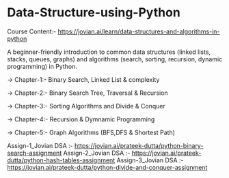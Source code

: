 # Data-Structure-using-Python

Course Content:- https://jovian.ai/learn/data-structures-and-algorithms-in-python

A beginner-friendly introduction to common data structures (linked lists, stacks, queues, graphs) and algorithms (search, sorting, recursion, dynamic programming) in Python. 

-> Chapter-1:- Binary Search, Linked List & complexity

-> Chapter-2:- Binary Search Tree, Traversal & Recursion

-> Chapter-3:- Sorting Algorithms and Divide & Conquer

-> Chapter-4:- Recursion & Dymnamic Programming

-> Chapter-5:- Graph Algorithms (BFS,DFS & Shortest Path)

Assign-1_Jovian DSA :- https://jovian.ai/prateek-dutta/python-binary-search-assignment
Assign-2_Jovian DSA :- https://jovian.ai/prateek-dutta/python-hash-tables-assignment 
Assign-3_Jovian DSA :- https://jovian.ai/prateek-dutta/python-divide-and-conquer-assignment
